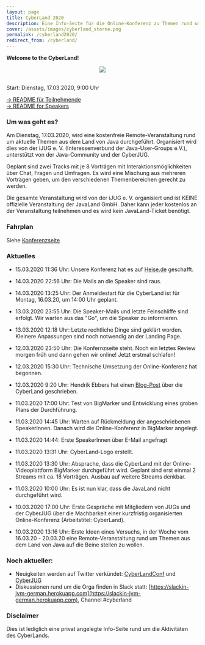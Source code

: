 ```yaml
---
layout: page
title: CyberLand 2020
description: Eine Info-Seite für die Online-Konferenz zu Themen rund um Java
cover: /assets/images/cyberland_sterne.png
permalink: /cyberland2020/
redirect_from: /cyberland/
---
```


**Welcome to the CyberLand!**

<p>
    <div align="center">
        <img src="/assets/images/cyberland_sterne.png" />
    </div>
</p>

<br/>
<blink>Start: Dienstag, 17.03.2020, 9:00 Uhr</blink>
<br/>

[-&gt; README für Teilnehmende](./teilnehmendeninfos)  
[-&gt; README for Speakers](./speakerinfo)

### Um was geht es?

Am Dienstag, 17.03.2020,  wird eine kostenfreie Remote-Veranstaltung rund um aktuelle Themen aus dem Land von Java durchgeführt.
Organisiert wird dies von der iJUG e. V. (Interessenverbund der Java-User-Groups e.V.), unterstützt von der Java-Community und der CyberJUG.

Geplant sind zwei Tracks mit je 8 Vorträgen mit Interaktionsmöglichkeiten über Chat, Fragen und Umfragen.
Es wird eine Mischung aus mehreren Vorträgen geben, um den verschiedenen Themenbereichen gerecht zu werden. 

Die gesamte Veranstaltung wird von der iJUG e. V. organisiert und ist KEINE offizielle Veranstaltung der JavaLand GmbH.
Daher kann jeder kostenlos an der Veranstaltung teilnehmen und es wird kein JavaLand-Ticket benötigt.

### Fahrplan

Siehe [Konferenzseite](https://www.bigmarker.com/series/cyberland/series_summit)  


### Aktuelles

* 15.03.2020 11:36 Uhr: Unsere Konferenz hat es auf [Heise.de](https://www.heise.de/developer/meldung/Statt-JavaLand-Community-richtet-Cyberland-aus-4681642.html) geschafft.

* 14.03.2020 22:56 Uhr: Die Mails an die Speaker sind raus.

* 14.03.2020 13:25 Uhr: Der Anmeldestart für die CyberLand ist für Montag, 16.03.20, um 14:00 Uhr geplant.

* 13.03.2020 23:55 Uhr: Die Speaker-Mails und letzte Feinschliffe sind erfolgt. Wir warten aus das "Go", um die Speaker zu informieren.

* 13.03.2020 12:18 Uhr: Letzte rechtliche Dinge sind geklärt worden. Kleinere Anpassungen sind noch notwendig an der Landing Page.

* 12.03.2020 23:50 Uhr: Die Konfernzseite steht. Noch ein letztes Review morgen früh und dann gehen wir online! Jetzt erstmal schlafen!

* 12.03.2020 15:30 Uhr: Technische Umsetzung der Online-Konferenz hat begonnen.

* 12.03.2020 9:20 Uhr: Hendrik Ebbers hat einen [Blog-Post](https://guigarage.com/2020/03/12/cyberland.html) über die CyberLand geschrieben.

* 11.03.2020 17:00 Uhr: Test von BigMarker und Entwicklung eines groben Plans der Durchführung.

* 11.03.2020 14:45 Uhr: Warten auf Rückmeldung der angeschriebenen SpeakerInnen. Danach wird die Online-Konferenz in BigMarker angelegt.

* 11.03.2020 14:44: Erste SpeakerInnen über E-Mail angefragt

* 11.03.2020 13:31 Uhr: CyberLand-Logo erstellt.

* 11.03.2020 13:30 Uhr: Absprache, dass die CyberLand mit der Online-Videoplattform BigMarker durchgeführt wird. Geplant sind erst einmal 2 Streams mit ca. 18 Vorträgen. Ausbau auf weitere Streams denkbar.

* 11.03.2020 10:00 Uhr: Es ist nun klar, dass die JavaLand nicht durchgeführt wird.

* 10.03.2020 17:00 Uhr: Erste Gespräche mit Mitgliedern von JUGs und der CyberJUG über die Machbarkeit einer kurzfristig organisierten Online-Konferenz (Arbeitstitel: CyberLand).

* 10.03.2020 13:16 Uhr: Erste Ideen eines Versuchs, in der Woche vom 16.03.20 - 20.03.20 eine Remote-Veranstaltung rund um Themen aus dem Land von Java auf die Beine stellen zu wollen.


### Noch aktueller:

* Neuigkeiten werden auf Twitter verkündet: [CyberLandConf](https://twitter.com/cyberlandconf) und [CyberJUG](https://twitter.com/cyberjug)
* Diskussionen rund um die Orga finden in Slack statt: [https://slackin-jvm-german.herokuapp.com](https://slackin-jvm-german.herokuapp.com), Channel #cyberland


### Disclaimer

Dies ist lediglich eine privat angelegte Info-Seite rund um die Aktivitäten des CyberLands.
